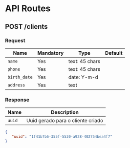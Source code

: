 # API Routes

## POST /clients

### Request

Name                | Mandatory | Type                      | Default
--------------------|-----------|---------------------------|--------
`name`             | Yes        | text: 45 chars            | 
`phone`            | Yes        | text: 45 chars            | 
`birth_date`       | Yes        | date: Y-m-d               | 
`address`          | Yes        | text                      | 

### Response

Name            | Description
----------------|-------------
`uuid`          | Uuid gerado para o cliente criado

```json
{
   "uuid": "1f41b7b6-355f-5530-a928-402754bea4f7"
}
```
